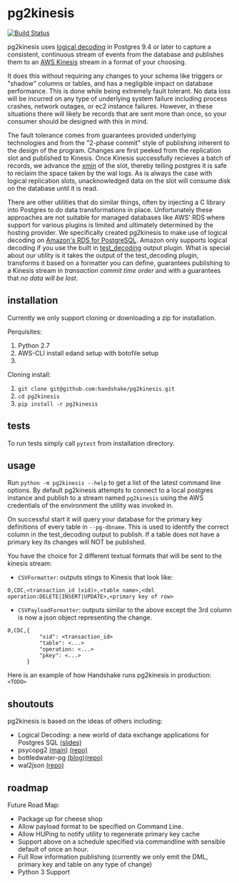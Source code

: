 # pg2kinesis

[![Build Status](https://travis-ci.com/handshake/pg2kinesis.svg?token=NJkuMLD39WbGpvfKWtZT&branch=master)](https://travis-ci.com/handshake/pg2kinesis)

pg2kinesis uses [logical decoding](https://www.postgresql.org/docs/9.4/static/logicaldecoding.html) 
in Postgres 9.4 or later to capture a consistent, continuous stream of events from the database
and publishes them to an [AWS Kinesis]() stream in a format of your choosing.

It does this without requiring any changes to your schema like triggers or "shadow" columns or tables,
and has a negligible impact on database performance.
This is done while being extremely fault tolerant. No data loss will be incurred on any type of underlying system
failure including process crashes, network outages, or ec2 instance failures. However, in these situations there will likely
be records that are sent more than once, so your consumer should be designed with this in mind.
 
The fault tolerance comes from guarantees provided underlying technologies and from the "2-phase commit" style of 
publishing inherent to the design of the program. Changes are first peeked from the replication slot and published to Kinesis.
Once Kinesis successfully recieves a batch of records, we advance the [xmin](https://www.postgresql.org/docs/9.4/static/catalog-pg-replication-slots.html) of 
the slot, thereby telling postgres it is safe to reclaim the space taken by the 
wal logs. As is always the case with logical replication slots, unacknowledged data on the slot will consume disk on the database until it is read.

There are other utilities that do similar things, often by injecting a C library into Postgres to do data transformations in place. Unfortunately these approaches are not suitable for managed databases like AWS' RDS where support for various plugins is limited and ultimately determined by the hosting provider. 
We specifically created pg2kinesis to make use of logical decoding on [Amazon's RDS for PostgreSQL](https://aws.amazon.com/rds/postgresql/). 
Amazon only supports logical decoding if you use the built in [test_decoding](https://www.postgresql.org/docs/9.4/static/test-decoding.html)
output plugin. What is special about our utility is it takes the output of the test_decoding plugin, transforms it based 
on a formatter you can define, guarantees publishing to a Kinesis stream 
in *transaction commit time order* and with a guarantees that *no data will be lost*.  

## installation

Currently we only support cloning or downloading a zip for installation.

Perquisites:
 1. Python 2.7
 1. AWS-CLI install edand setup with botofile setup
 1. <more detail for above>

Cloning install:
 1. `git clone git@github.com:handshake/pg2kinesis.git`
 1. `cd pg2kinesis`
 1. `pip install -r pg2kinesis` 


## tests

To run tests simply call `pytest` from installation directory.

## usage

 Run `python -m pg2kinesis --help` to get a list of the latest command line options. By default pg2kinesis attempts to 
 connect to a local postgres instance and publish to a stream named `pg2kinesis` using the AWS credentials of the
 environment the utility was invoked in.
  
 On successful start it will query your database for the primary key definitions of every table in `--pg-dbname`.
 This is used to identify the correct column in the test_decoding output to publish. If a table does not have a primary key 
 its changes will NOT be published.
 
 You have the choice for 2 different textual formats that will be sent to the kinesis stream:
  - `CSVFormatter`: outputs stings to Kinesis that look like:
  ```
  0,CDC,<transaction_id (xid)>,<table name>,<dml operation:DELETE|INSERT|UPDATE>,<primary key of row>
  ```
  - `CSVPayloadFormatter`: outputs similar to the above except the 3rd column is now a json object representing the change.
  ```
  0,CDC,{
            "xid": <transaction_id>
            "table": <...>
            "operation: <...>
            "pkey": <...>    
        }   
 ```
 
 Here is an example of how Handshake runs pg2kinesis in production:
 `<TODO>`

## shoutouts
pg2kinesis is based on the ideas of others including:
- Logical Decoding: a new world of data exchange applications for Postgres SQL [(slides)](https://www.slideshare.net/8kdata/postgresql-logical-decoding)
- psycopg2 [(main)](http://initd.org/psycopg/) [(repo)](https://github.com/psycopg/psycopg2/)
- bottledwater-pg [(blog)](https://www.confluent.io/blog/bottled-water-real-time-integration-of-postgresql-and-kafka/)[(repo)](https://github.com/confluentinc/bottledwater-pg)
- wal2json [(repo)](https://github.com/eulerto/wal2json)


## roadmap
Future Road Map:
 - Package up for cheese shop
 - Allow payload format to be specified on Command Line.
 - Allow HUPing to notify utility to regenerate primary key cache
 - Support above on a schedule specified via commandline with sensible default of once an hour.
 - Full Row information publishing (currently we only emit the DML, primary key and table on any type of change)
 - Python 3 Support
